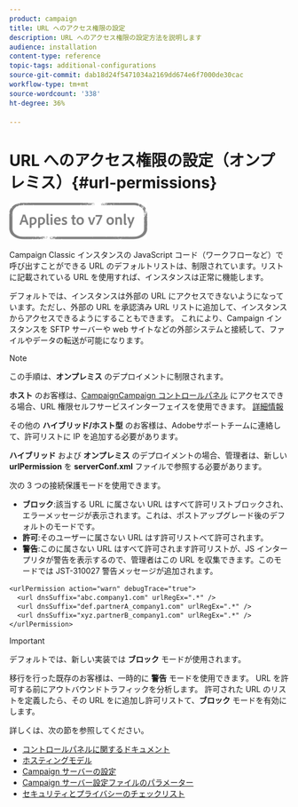 ```yaml
---
product: campaign
title: URL へのアクセス権限の設定
description: URL へのアクセス権限の設定方法を説明します
audience: installation
content-type: reference
topic-tags: additional-configurations
source-git-commit: dab18d24f5471034a2169dd674e6f7000de30cac
workflow-type: tm+mt
source-wordcount: '338'
ht-degree: 36%

---
```


# URL へのアクセス権限の設定（オンプレミス）{#url-permissions}

![](../../assets/v7-only.svg)

Campaign Classic インスタンスの JavaScript コード（ワークフローなど）で呼び出すことができる URL のデフォルトリストは、制限されています。リストに記載されている URL を使用すれば、インスタンスは正常に機能します。

デフォルトでは、インスタンスは外部の URL にアクセスできないようになっています。ただし、外部の URL を承認済み URL リストに追加して、インスタンスからアクセスできるようにすることもできます。 これにより、Campaign インスタンスを SFTP サーバーや web サイトなどの外部システムと接続して、ファイルやデータの転送が可能になります。

>[!NOTE]
>
>この手順は、**オンプレミス** のデプロイメントに制限されます。
>
>**ホスト** のお客様は、[CampaignCampaign コントロールパネル](https://experienceleague.adobe.com/docs/control-panel/using/control-panel-home.html?lang=ja) にアクセスできる場合、URL 権限セルフサービスインターフェイスを使用できます。 [詳細情報](https://experienceleague.adobe.com/docs/control-panel/using/instances-settings/url-permissions.html?lang=ja)
>
>その他の **ハイブリッド/ホスト型** のお客様は、Adobeサポートチームに連絡して、許可リストに IP を追加する必要があります。

**ハイブリッド** および **オンプレミス** のデプロイメントの場合、管理者は、新しい **urlPermission** を **serverConf.xml** ファイルで参照する必要があります。


次の 3 つの接続保護モードを使用できます。

* **ブロック**:該当する URL に属さない URL はすべて許可リストブロックされ、エラーメッセージが表示されます。これは、ポストアップグレード後のデフォルトのモードです。
* **許可**:そのユーザーに属さない URL はす許可リストべて許可されます。
* **警告**:このに属さない URL はすべて許可されます許可リストが、JS インタープリタが警告を表示するので、管理者はこの URL を収集できます。このモードでは JST-310027 警告メッセージが追加されます。

```
<urlPermission action="warn" debugTrace="true">
  <url dnsSuffix="abc.company1.com" urlRegEx=".*" />
  <url dnsSuffix="def.partnerA_company1.com" urlRegEx=".*" />
  <url dnsSuffix="xyz.partnerB_company1.com" urlRegEx=".*" />
</urlPermission>
```

>[!IMPORTANT]
>
>デフォルトでは、新しい実装では **ブロック** モードが使用されます。
>
>移行を行った既存のお客様は、一時的に **警告** モードを使用できます。 URL を許可する前にアウトバウンドトラフィックを分析します。 許可された URL のリストを定義したら、その URL をに追加し許可リストて、**ブロック** モードを有効にします。

詳しくは、次の節を参照してください。

* [コントロールパネルに関するドキュメント](https://experienceleague.adobe.com/docs/control-panel/using/control-panel-home.html)
* [ホスティングモデル](hosting-models.md)
* [Campaign サーバーの設定](configuring-campaign-server.md)
* [Campaign サーバー設定ファイルのパラメーター](the-server-configuration-file.md)
* [セキュリティとプライバシーのチェックリスト](get-started-security-privacy.md)
